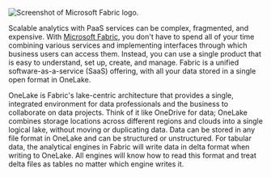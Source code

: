 ![Screenshot of Microsoft Fabric logo.](../media/fabric-icon.png)

Scalable analytics with PaaS services can be complex, fragmented, and expensive. With [Microsoft Fabric](https://www.microsoft.com/microsoft-fabric), you don't have to spend all of your time combining various services and implementing interfaces through which business users can access them. Instead, you can use a single product that is easy to understand, set up, create, and manage. Fabric is a unified software-as-a-service (SaaS) offering, with all your data stored in a single open format in OneLake.

OneLake is Fabric's lake-centric architecture that provides a single, integrated environment for data professionals and the business to collaborate on data projects. Think of it like OneDrive for data; OneLake combines storage locations across different regions and clouds into a single logical lake, without moving or duplicating data.  Data can be stored in any file format in OneLake and can be structured or unstructured. For tabular data, the analytical engines in Fabric will write data in delta format when writing to OneLake. All engines will know how to read this format and treat delta files as tables no matter which engine writes it.

